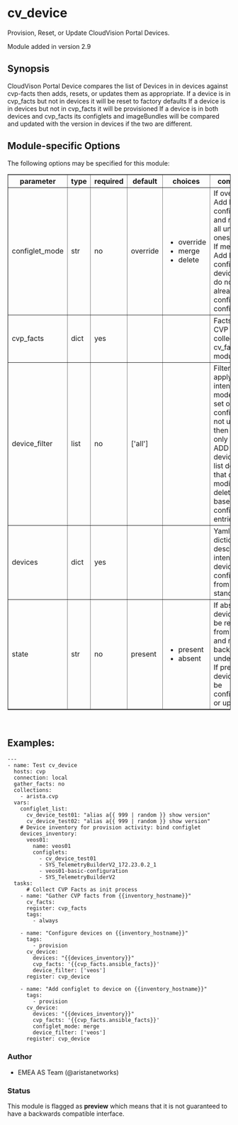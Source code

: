 # cv\_device

Provision, Reset, or Update CloudVision Portal Devices.

Module added in version 2.9

<div class="contents" data-local="" data-depth="2">

</div>

## Synopsis

CloudVison Portal Device compares the list of Devices in in devices
against cvp-facts then adds, resets, or updates them as appropriate. If
a device is in cvp\_facts but not in devices it will be reset to factory
defaults If a device is in devices but not in cvp\_facts it will be
provisioned If a device is in both devices and cvp\_facts its configlets
and imageBundles will be compared and updated with the version in
devices if the two are different.

## Module-specific Options

The following options may be specified for this module:

<table border=1 cellpadding=4>

<tr>
<th class="head">parameter</th>
<th class="head">type</th>
<th class="head">required</th>
<th class="head">default</th>
<th class="head">choices</th>
<th class="head">comments</th>
</tr>

<tr>
<td>configlet_mode<br/><div style="font-size: small;"></div></td>
<td>str</td>
<td>no</td>
<td>override</td>
<td><ul><li>override</li><li>merge</li><li>delete</li></ul></td>
<td>
    <div>If override, Add listed configlets and remove all unlisted ones.</div>
    <div>If merge, Add listed configlets to device and do not touch already configured configlets.</div>
</td>
</tr>

<tr>
<td>cvp_facts<br/><div style="font-size: small;"></div></td>
<td>dict</td>
<td>yes</td>
<td></td>
<td></td>
<td>
    <div>Facts from CVP collected by cv_facts module</div>
</td>
</tr>

<tr>
<td>device_filter<br/><div style="font-size: small;"></div></td>
<td>list</td>
<td>no</td>
<td>[&#x27;all&#x27;]</td>
<td></td>
<td>
    <div>Filter to apply intended mode on a set of configlet. If not used, then module only uses ADD mode. device_filter list devices that can be modified or deleted based on configlets entries.</div>
</td>
</tr>

<tr>
<td>devices<br/><div style="font-size: small;"></div></td>
<td>dict</td>
<td>yes</td>
<td></td>
<td></td>
<td>
    <div>Yaml dictionary to describe intended devices configuration from CVP stand point.</div>
</td>
</tr>

<tr>
<td>state<br/><div style="font-size: small;"></div></td>
<td>str</td>
<td>no</td>
<td>present</td>
<td><ul><li>present</li><li>absent</li></ul></td>
<td>
    <div>If absent, devices will be removed from CVP and moved back to undefined.</div>
    <div>If present, devices will be configured or updated.</div>
</td>
</tr>

</table>
</br>

## Examples:

    ---
    - name: Test cv_device
      hosts: cvp
      connection: local
      gather_facts: no
      collections:
        - arista.cvp
      vars:
        configlet_list:
          cv_device_test01: "alias a{{ 999 | random }} show version"
          cv_device_test02: "alias a{{ 999 | random }} show version"
        # Device inventory for provision activity: bind configlet
        devices_inventory:
          veos01:
            name: veos01
            configlets:
              - cv_device_test01
              - SYS_TelemetryBuilderV2_172.23.0.2_1
              - veos01-basic-configuration
              - SYS_TelemetryBuilderV2
      tasks:
          # Collect CVP Facts as init process
        - name: "Gather CVP facts from {{inventory_hostname}}"
          cv_facts:
          register: cvp_facts
          tags:
            - always
    
        - name: "Configure devices on {{inventory_hostname}}"
          tags:
            - provision
          cv_device:
            devices: "{{devices_inventory}}"
            cvp_facts: '{{cvp_facts.ansible_facts}}'
            device_filter: ['veos']
          register: cvp_device
    
        - name: "Add configlet to device on {{inventory_hostname}}"
          tags:
            - provision
          cv_device:
            devices: "{{devices_inventory}}"
            cvp_facts: '{{cvp_facts.ansible_facts}}'
            configlet_mode: merge
            device_filter: ['veos']
          register: cvp_device

### Author

  - EMEA AS Team (@aristanetworks)

### Status

This module is flagged as **preview** which means that it is not
guaranteed to have a backwards compatible interface.
